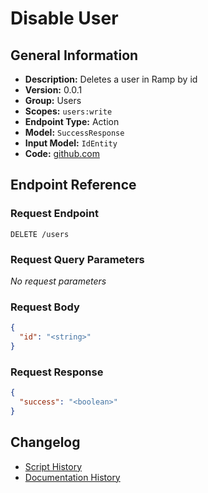 <!-- BEGIN GENERATED CONTENT -->
# Disable User

## General Information

- **Description:** Deletes a user in Ramp by id
- **Version:** 0.0.1
- **Group:** Users
- **Scopes:** `users:write`
- **Endpoint Type:** Action
- **Model:** `SuccessResponse`
- **Input Model:** `IdEntity`
- **Code:** [github.com](https://github.com/NangoHQ/integration-templates/tree/main/integrations/ramp/actions/disable-user.ts)


## Endpoint Reference

### Request Endpoint

`DELETE /users`

### Request Query Parameters

_No request parameters_

### Request Body

```json
{
  "id": "<string>"
}
```

### Request Response

```json
{
  "success": "<boolean>"
}
```

## Changelog

- [Script History](https://github.com/NangoHQ/integration-templates/commits/main/integrations/ramp/actions/disable-user.ts)
- [Documentation History](https://github.com/NangoHQ/integration-templates/commits/main/integrations/ramp/actions/disable-user.md)

<!-- END  GENERATED CONTENT -->

